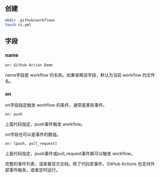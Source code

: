 

## 创建
```sh
mkdir .github/workflows
touch ci.yml
```

## 字段

### name 
```txt
on: Github Action Demo
```

name字段是 workflow 的名称。如果省略该字段，默认为当前 workflow 的文件名。

### on 

on字段指定触发 workflow 的条件，通常是某些事件。
```txt
on: push
```

上面代码指定，push事件触发 workflow。

on字段也可以是事件的数组。

```txt
on: [push, pull_request]
```

上面代码指定，push事件或pull_request事件都可以触发 workflow。

完整的事件列表，请查看官方文档。除了代码库事件，GitHub Actions 也支持外部事件触发，或者定时运行。
